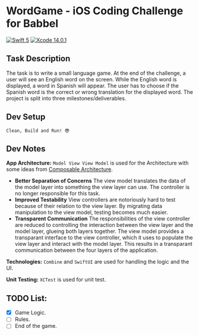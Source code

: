 # WordGame - iOS Coding Challenge for Babbel
[![Swift 5](https://img.shields.io/badge/Swift-5-green.svg?style=flat)](https://swift.org/) [![Xcode 14.0.1](https://img.shields.io/badge/Xcode-14.0.1-blue)](https://developer.apple.com/documentation/xcode-release-notes/xcode-14_0_1-release-notes)

## Task Description
The task is to write a small language game. At the end of the challenge, a user will see an English word on the screen. While the English word is displayed, a word in Spanish will appear.
The user has to choose if the Spanish word is the correct or wrong translation for the displayed word.
The project is split into three milestones/deliverables.

## Dev Setup
`Clean, Build and Run! 😎`

## Dev Notes ##
**App Architecture:** `Model View View Model` is used for the Architecture with some ideas from [Composable Architecture](https://github.com/pointfreeco/swift-composable-architecture).
* **Better Separation of Concerns** The view model translates the data of the model layer into something the view layer can use. The controller is no longer responsible for this task.
* **Improved Testability** View controllers are notoriously hard to test because of their relation to the view layer. By migrating data manipulation to the view model, testing becomes much easier.
* **Transparent Communication** The responsibilities of the view controller are reduced to controlling the interaction between the view layer and the model layer, glueing both layers together. The view model provides a transparant interface to the view controller, which it uses to populate the view layer and interact with the model layer. This results in a transparant communication between the four layers of the application.

**Technologies:** `Combine` and `SwiftUI` are used for handling the logic and the UI.

**Unit Testing:** `XCTest` is used for unit test.

## TODO List:
- [x] Game Logic.
- [ ] Rules.
- [ ] End of the game.
